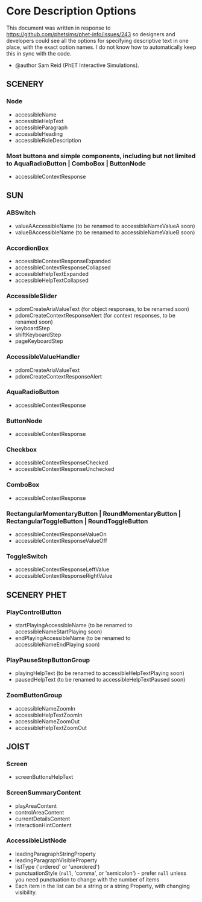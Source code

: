 # Core Description Options

This document was written in response to https://github.com/phetsims/phet-info/issues/243 so designers and developers
could see all the options for specifying descriptive text in one place, with the exact option names. I do not know how
to automatically keep this in sync with the code.

* @author Sam Reid (PhET Interactive Simulations).

## SCENERY

### Node

* accessibleName
* accessibleHelpText
* accessibleParagraph
* accessibleHeading
* accessibleRoleDescription

### Most buttons and simple components, including but not limited to AquaRadioButton | ComboBox | ButtonNode

* accessibleContextResponse

## SUN

### ABSwitch

* valueAAccessibleName (to be renamed to accessibleNameValueA soon)
* valueBAccessibleName (to be renamed to accessibleNameValueB soon)

### AccordionBox

* accessibleContextResponseExpanded
* accessibleContextResponseCollapsed
* accessibleHelpTextExpanded
* accessibleHelpTextCollapsed

### AccessibleSlider
* pdomCreateAriaValueText (for object responses, to be renamed soon)
* pdomCreateContextResponseAlert (for context responses, to be renamed soon)
* keyboardStep
* shiftKeyboardStep
* pageKeyboardStep

### AccessibleValueHandler

* pdomCreateAriaValueText
* pdomCreateContextResponseAlert

### AquaRadioButton

* accessibleContextResponse

### ButtonNode

* accessibleContextResponse

### Checkbox

* accessibleContextResponseChecked
* accessibleContextResponseUnchecked

### ComboBox

* accessibleContextResponse

### RectangularMomentaryButton | RoundMomentaryButton | RectangularToggleButton | RoundToggleButton

* accessibleContextResponseValueOn
* accessibleContextResponseValueOff

### ToggleSwitch

* accessibleContextResponseLeftValue
* accessibleContextResponseRightValue

## SCENERY PHET

### PlayControlButton

* startPlayingAccessibleName (to be renamed to accessibleNameStartPlaying soon)
* endPlayingAccessibleName (to be renamed to accessibleNameEndPlaying soon)

### PlayPauseStepButtonGroup

* playingHelpText (to be renamed to accessibleHelpTextPlaying soon)
* pausedHelpText (to be renamed to accessibleHelpTextPaused soon)

### ZoomButtonGroup

* accessibleNameZoomIn
* accessibleHelpTextZoomIn
* accessibleNameZoomOut
* accessibleHelpTextZoomOut

## JOIST

### Screen

* screenButtonsHelpText

### ScreenSummaryContent

* playAreaContent
* controlAreaContent
* currentDetailsContent
* interactionHintContent

### AccessibleListNode

* leadingParagraphStringProperty
* leadingParagraphVisibleProperty
* listType ('ordered' or 'unordered')
* punctuationStyle (`null`, 'comma', or 'semicolon') - prefer `null` unless you need punctuation to change with the number of items
* Each item in the list can be a string or a string Property, with changing visibility.